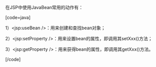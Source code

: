 在JSP中使用JavaBean常用的动作有：
[code=java]
1）<jsp:useBean />：用来创建和查找bean对象；
2）<jsp:setProperty />：用来设置bean的属性，即调用其setXxx()方法；
3）<jsp:getProperty />：用来获得bean的属性，即调用其getXxx()方法。
[/code]